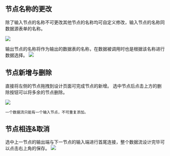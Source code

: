 ## 节点名称的更改
除了输入节点的名称不可更改其他节点的名称均可自定义修改，输入节点的名称同数据源表单的名称。

![](http://docfiles.baibaoyun.com/lpdTxbcjThFj9nGFCRykIiXApxwC)

输出节点的名称将作为输出的数据表的名称，在数据被调用时也是根据该名称进行数据选择。
![](http://docfiles.baibaoyun.com/FtHXFrnwzw5Y88oNx6mKz6xtPXlt)

## 节点新增与删除
直接将左侧的节点拖拽到设计页面可完成节点的新增。 选中节点后点击上方的删除按钮可以将多余的节点删除。

![](http://docfiles.baibaoyun.com/Fp4yi8Coi6EiHkg3b9IxrkWandRp)

`一个数据流只能有一个输入节点，不可重复添加。` 

## 节点相连&取消
选中上一节点的输出端与下一节点的输入端进行首尾连接，整个数据流设计完毕可以点击右上角的保存。
![](http://docfiles.baibaoyun.com/FjItNB-BRsbcor0eqgmagGnydw6z)